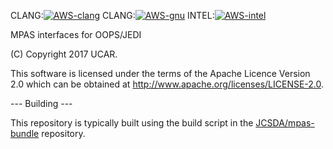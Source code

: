 CLANG:[![AWS-clang](https://codebuild.us-east-1.amazonaws.com/badges?uuid=eyJlbmNyeXB0ZWREYXRhIjoiZlBrQjNLczgzKytuNG9jS1ByWU9PNTlrOG91MC9nanFhYnVKZnNwTmxzRUdTMzVEc2lCMFF0eTBGNDYyTUVnQmEyTnp3bXVYZFQ2bENNZDE5ZFd3QmIwPSIsIml2UGFyYW1ldGVyU3BlYyI6Ikg1eVR6R3JjSXZUdFp2OGQiLCJtYXRlcmlhbFNldFNlcmlhbCI6MX0%3D&branch=develop)](https://us-east-1.console.aws.amazon.com/codesuite/codebuild/469205354006/projects/mpas-internal-clang/history?region=us-east-1)
CLANG:[![AWS-gnu](https://codebuild.us-east-1.amazonaws.com/badges?uuid=eyJlbmNyeXB0ZWREYXRhIjoib20ySzRSTzdqRUYvVHZsTEpyRUdEMG9oZFU1cGJmOHVrWXl0YXhFa2FqWEw4ZUJKdzlMR3VEbGhGVFVDejJXRUladFVFYmJTSW5XelN3d3VkMHNFOVlvPSIsIml2UGFyYW1ldGVyU3BlYyI6InplT2I2Z2xpT1BORzhwMkUiLCJtYXRlcmlhbFNldFNlcmlhbCI6MX0%3D&branch=develop)](https://us-east-1.console.aws.amazon.com/codesuite/codebuild/469205354006/projects/mpas-internal-gnu/history?region=us-east-1)
INTEL:[![AWS-intel](https://codebuild.us-east-1.amazonaws.com/badges?uuid=eyJlbmNyeXB0ZWREYXRhIjoiNmJNSUFhdklzc2ZMdjZRRnRvdDdxYkZ4ZlA4Y2NmTTZxc2JFbkt0aUFTSHl6R1BOYjI3RVovc1grbUwrK2hrSHRFb3g2cUJKQTVzZUd2ZlVyeTB4M1dvPSIsIml2UGFyYW1ldGVyU3BlYyI6ImFxUnQzYWltNTdGeGkvdVoiLCJtYXRlcmlhbFNldFNlcmlhbCI6MX0%3D&branch=develop)](https://us-east-1.console.aws.amazon.com/codesuite/codebuild/469205354006/projects/mpas-internal-intel/history?region=us-east-1)

MPAS interfaces for OOPS/JEDI

(C) Copyright 2017 UCAR.

This software is licensed under the terms of the Apache Licence Version 2.0
which can be obtained at http://www.apache.org/licenses/LICENSE-2.0.

--- Building ---

This repository is typically built using the build script in the [JCSDA/mpas-bundle](https://github.com/JCSDA/mpas-bundle) repository.
